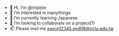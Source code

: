- 👋 Hi, I’m @rinjiejie
- 👀 I’m interested in manythings
- 🌱 I’m currently learning Japanese
- 💞️ I’m looking to collaborate on a project(?)
- 📫 Please mail me eason12345.eed08@nctu.edu.tw

<!---
rinjiejie/rinjiejie is a ✨ special ✨ repository because its `README.md` (this file) appears on your GitHub profile.
You can click the Preview link to take a look at your changes.
--->
